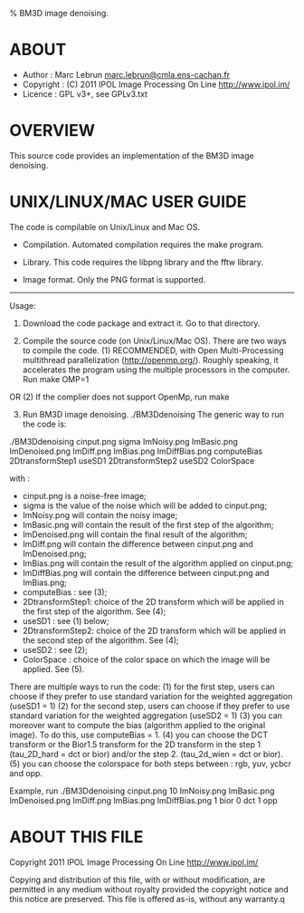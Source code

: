 % BM3D image denoising.

# ABOUT

* Author    : Marc Lebrun <marc.lebrun@cmla.ens-cachan.fr>
* Copyright : (C) 2011 IPOL Image Processing On Line http://www.ipol.im/
* Licence   : GPL v3+, see GPLv3.txt

# OVERVIEW

This source code provides an implementation of the BM3D image denoising.

# UNIX/LINUX/MAC USER GUIDE

The code is compilable on Unix/Linux and Mac OS. 

- Compilation. 
Automated compilation requires the make program.

- Library. 
This code requires the libpng library and the fftw library.

- Image format. 
Only the PNG format is supported. 

-------------------------------------------------------------------------
Usage:
1. Download the code package and extract it. Go to that directory. 

2. Compile the source code (on Unix/Linux/Mac OS). 
There are two ways to compile the code. 
(1) RECOMMENDED, with Open Multi-Processing multithread parallelization 
(http://openmp.org/). Roughly speaking, it accelerates the program using the 
multiple processors in the computer. Run
make OMP=1

OR
(2) If the complier does not support OpenMp, run 
make

3. Run BM3D image denoising.
./BM3Ddenoising
The generic way to run the code is:

./BM3Ddenoising cinput.png sigma ImNoisy.png ImBasic.png ImDenoised.png ImDiff.png ImBias.png
ImDiffBias.png computeBias 2DtransformStep1 useSD1 2DtransformStep2 useSD2 ColorSpace

with :
- cinput.png is a noise-free image;
- sigma is the value of the noise which will be added to cinput.png;
- ImNoisy.png will contain the noisy image;
- ImBasic.png will contain the result of the first step of the algorithm;
- ImDenoised.png will contain the final result of the algorithm;
- ImDiff.png will contain the difference between cinput.png and ImDenoised.png;
- ImBias.png will contain the result of the algorithm applied on cinput.png;
- ImDiffBias.png will contain the difference between cinput.png and ImBias.png;
- computeBias : see (3);
- 2DtransformStep1: choice of the 2D transform which will be applied in the first step of the
algorithm. See (4);
- useSD1 : see (1) below;
- 2DtransformStep2: choice of the 2D transform which will be applied in the second step of the
algorithm. See (4);
- useSD2 : see (2);
- ColorSpace : choice of the color space on which the image will be applied. See (5).

There are multiple ways to run the code:
(1) for the first step, users can choose if they prefer to use
standard variation for the weighted aggregation (useSD1 = 1)
(2) for the second step, users can choose if they prefer to use
standard variation for the weighted aggregation (useSD2 = 1)
(3) you can moreover want to compute the bias (algorithm applied to the original
image). To do this, use computeBias = 1.
(4) you can choose the DCT transform or the Bior1.5 transform for the 2D transform
in the step 1 (tau_2D_hard = dct or bior) and/or the step 2. (tau_2d_wien = dct or
bior).
(5) you can choose the colorspace for both steps between : rgb, yuv, ycbcr and opp.

Example, run
./BM3Ddenoising cinput.png 10 ImNoisy.png ImBasic.png ImDenoised.png ImDiff.png ImBias.png
ImDiffBias.png 1 bior 0 dct 1 opp


# ABOUT THIS FILE

Copyright 2011 IPOL Image Processing On Line http://www.ipol.im/

Copying and distribution of this file, with or without modification,
are permitted in any medium without royalty provided the copyright
notice and this notice are preserved.  This file is offered as-is,
without any warranty.q